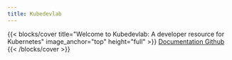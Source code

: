```yaml
---
title: Kubedevlab
---
```


{{< blocks/cover title="Welcome to Kubedevlab: A developer resource for Kubernetes" image_anchor="top" height="full" >}}
<a class="btn btn-lg btn-primary me-3 mb-4" href="/docs/">
  Documentation <i class="fas fa-arrow-alt-circle-right ms-2"></i>
</a>
<a class="btn btn-lg btn-secondary me-3 mb-4" href="https://github.com/kubedevlab/">
  Github <i class="fab fa-github ms-2 "></i>
</a>
{{< /blocks/cover >}}
